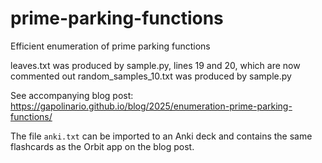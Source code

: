 # prime-parking-functions
Efficient enumeration of prime parking functions

leaves.txt was produced by sample.py, lines 19 and 20, which are now commented out
random_samples_10.txt was produced by sample.py

See accompanying blog post: https://gapolinario.github.io/blog/2025/enumeration-prime-parking-functions/

The file `anki.txt` can be imported to an Anki deck and contains the same flashcards as the Orbit app on the blog post.